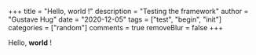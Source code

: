 +++
title = "Hello, world !"
description = "Testing the framework"
author = "Gustave Hug"
date = "2020-12-05"
tags = ["test", "begin", "init"]
categories = ["random"]
comments = true
removeBlur = false
+++

Hello, **world** !
